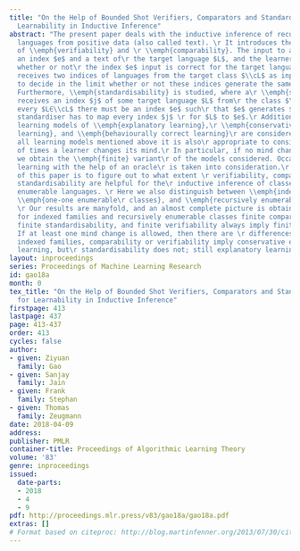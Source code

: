 ```yaml
---
title: "On the Help of Bounded Shot Verifiers, Comparators and Standardisers\r for
  Learnability in Inductive Inference"
abstract: "The present paper deals with the inductive inference of recursively enumerable\r
  languages from positive data (also called text). \r It introduces the learning models
  of \\emph{verifiability} and \r \\emph{comparability}. The input to a verifier is
  an index $e$ and a text of\r the target language $L$, and the learner has to \\emph{verify}
  whether or not\r the index $e$ input is correct for the target language $L$. A comparator\r
  receives two indices of languages from the target class $\\cL$ as input and\r has
  to decide in the limit whether or not these indices generate the same\r language.
  Furthermore, \\emph{standardisability} is studied, where a\r \\emph{standardiser}
  receives an index $j$ of some target language $L$ from\r the class $\\cL$, and for
  every $L∈\\cL$ there must be an index $e$ such\r that $e$ generates $L$ and the
  standardiser has to map every index $j$ \r for $L$ to $e$.\r Additionally, the common
  learning models of \\emph{explanatory learning},\r \\emph{conservative explanatory
  learning}, and \\emph{behaviourally correct learning}\r are considered. For almost
  all learning models mentioned above it is also\r appropriate to consider the number
  of times a learner changes its mind.\r In particular, if no mind change occurs then
  we obtain the \\emph{finite} variant\r of the models considered. Occasionally, also
  learning with the help of an oracle\r is taken into consideration.\r The main goal
  of this paper is to figure out to what extent \r verifiability, comparability, and
  standardisability are helpful for the\r inductive inference of classes of recursively
  enumerable languages. \r Here we also distinguish between \\emph{indexed families},
  \\emph{one-one enumerable\r classes}, and \\emph{recursively enumerable classes}.
  \r Our results are manyfold, and an almost complete picture is obtained. In particular,\r
  for indexed families and recursively enumerable classes finite comparability,\r
  finite standardisability, and finite verifiability always imply finite\r learnability.
  If at least one mind change is allowed, then there are \r differences,\r i.e., for
  indexed families, comparability or verifiability imply conservative explanatory
  learning, but\r standardisability does not; still explanatory learning can be achieved."
layout: inproceedings
series: Proceedings of Machine Learning Research
id: gao18a
month: 0
tex_title: "On the Help of Bounded Shot Verifiers, Comparators and Standardisers\r
  for Learnability in Inductive Inference"
firstpage: 413
lastpage: 437
page: 413-437
order: 413
cycles: false
author:
- given: Ziyuan
  family: Gao
- given: Sanjay
  family: Jain
- given: Frank
  family: Stephan
- given: Thomas
  family: Zeugmann
date: 2018-04-09
address: 
publisher: PMLR
container-title: Proceedings of Algorithmic Learning Theory
volume: '83'
genre: inproceedings
issued:
  date-parts:
  - 2018
  - 4
  - 9
pdf: http://proceedings.mlr.press/v83/gao18a/gao18a.pdf
extras: []
# Format based on citeproc: http://blog.martinfenner.org/2013/07/30/citeproc-yaml-for-bibliographies/
---
```

